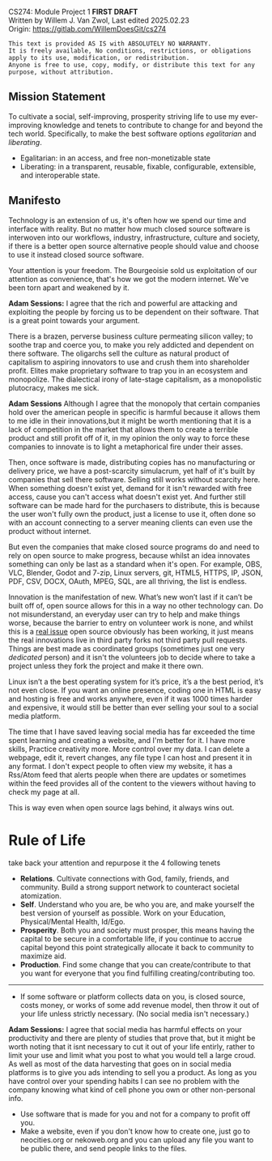 CS274: Module Project 1 **FIRST DRAFT** <br>
Written by Willem J. Van Zwol, Last edited 2025.02.23 <br>
Origin: https://gitlab.com/WillemDoesGit/cs274

```pretext
This text is provided AS IS with ABSOLUTELY NO WARRANTY.
It is freely available, No conditions, restrictions, or obligations apply to its use, modification, or redistribution.
Anyone is free to use, copy, modify, or distribute this text for any purpose, without attribution.
```

## Mission Statement
To cultivate a social, self-improving, prosperity striving life to use my ever-improving knowledge and tenets to contribute to change for and beyond the tech world. Specifically, to make the best software options *egalitarian* and *liberating*.
 - Egalitarian: in an access, and free non-monetizable state 
 - Liberating: in a transparent, reusable, fixable, configurable, extensible, and interoperable state.

## Manifesto
Technology is an extension of us, it's often how we spend our time and interface with reality. But no matter how much closed source software is interwoven into our workflows, industry, infrastructure, culture and society, if there is a better open source alternative people should value and choose to use it instead closed source software. 

Your attention is your freedom.
The Bourgeoisie sold us exploitation of our attention as convenience, that's how we got the modern internet. We've been torn apart and weakened by it.

**Adam Sessions:**
    I agree that the rich and powerful are attacking and exploiting the people by forcing us to be dependent on their software. That is a great point towards your argument.


There is a brazen, perverse business culture permeating silicon valley; to soothe trap and coerce you, to make you rely addicted and dependent on there software. The oligarchs sell the culture as natural product of capitalism to aspiring innovators to use and crush them into shareholder profit. Elites make proprietary software to trap you in an ecosystem and monopolize. The dialectical irony of late-stage capitalism, as a monopolistic plutocracy, makes me sick.

**Adam Sessions**
    Although I agree that the monopoly that certain companies hold over the american people in specific is harmful because it allows them to me idle in their innovations,but it might be worth mentioning that it is a lack of competition in the market that allows them to create a terrible product and still profit off of it, in my opinion the only way to force these companies to innovate is to light a metaphorical fire under their asses.

Then, once software is made, distributing copies has no manufacturing or delivery price, we have a post-scarcity simulacrum, yet half of it's built by companies that sell there software.
Selling still works without scarcity here. When something doesn't exist yet, demand for it isn't rewarded with free access, cause you can't access what doesn't exist yet. And further still software can be made hard for the purchasers to distribute, this is because the user won't fully own the product, just a license to use it, often done so with an account connecting to a server meaning clients can even use the product without internet.

But even the companies that make closed source programs do and need to rely on open source to make progress, because whilst an idea innovates something can only be last as a standard when it's open. For example, OBS, VLC, Blender, Godot and 7-zip, Linux servers, git, HTML5, HTTPS, IP, JSON, PDF, CSV, DOCX, OAuth, MPEG, SQL, are all thriving, the list is endless.



Innovation is the manifestation of new. What’s new won’t last if it can’t be built off of, open source allows for this in a way no other technology can. 
Do not misunderstand, an everyday user can try to help and make things worse, because the barrier to entry on volunteer work is none, and whilst this is a [real issue](https://gist.github.com/g1eny0ung/9e7d4d0f72547a8d156452e76fa8f7a3) open source obviously has been working, it just means the real innovations live in third party forks not third party pull requests. Things are best made as coordinated groups (sometimes just one very *dedicated* person) and it isn't the volunteers job to decide where to take a project unless they fork the project and make it there own. 

Linux isn’t a the best operating system for it’s price, it’s a the best period, it’s not even close. If you want an online presence, coding one in HTML is easy and hosting is free and works anywhere, even if it was 1000 times harder and expensive, it would still be better than ever selling your soul to a social media platform. 

The time that I have saved leaving social media has far exceeded the time spent learning and creating a website, and I'm better for it. I have more skills, Practice creativity more. More control over my data. I can delete a webpage, edit it, revert changes, any file type I can host and present it in any format.
I don't expect people to often view my website, it has a Rss/Atom feed that alerts people when there are updates or sometimes within the feed provides all of the content to the viewers without having to check my page at all.

This is way even when open source lags behind, it always wins out.

# Rule of Life
take back your attention and repurpose it the 4 following tenets
 - **Relations**. Cultivate connections with God, family, friends, and community. Build a strong support network to counteract societal atomization.
 - **Self**. Understand who you are, be who you are, and make yourself the best version of yourself as possible. Work on your Education, Physical/Mental Health, Id/Ego.
 - **Prosperity**. Both you and society must prosper, this means having the capital to be secure in a comfortable life, if you continue to accrue capital beyond this point strategically allocate it back to community to maximize aid.
 - **Production**. Find some change that you can create/contribute to that you want for everyone that you find fulfilling creating/contributing too.
---
 - If some software or platform collects data on you, is closed source, costs money, or works of some add revenue model, then throw it out of your life unless strictly necessary. (No social media isn't necessary.)

**Adam Sessions:**
    I agree that social media has harmful effects on your productivity and there are plenty of studies that prove that, but it might be worth noting that it isnt necessary to cut it out of your life entirly, rather to limit your use and limit what you post to what you would tell a large croud. As well as most of the data harvesting that goes on in social media platforms is to give you ads intending to sell you a product. As long as you have control over your spending habits I can see no problem with the company knowing what kind of cell phone you own or other non-personal info.

 - Use software that is made for you and not for a company to profit off you.
 - Make a website, even if you don't know how to create one, just go to neocities.org or nekoweb.org and you can upload any file you want to be public there, and send people links to the files.